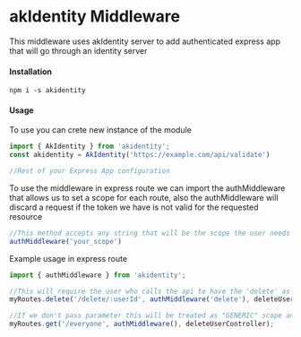 # akIdentity Middleware

This middleware uses akIdentity server to add authenticated express app that will go through an identity server

#### Installation

```
npm i -s akidentity
```
#### Usage

To use you can crete new instance of the module

```typescript
import { AkIdentity } from 'akidentity';
const akidentity = AkIdentity('https://example.com/api/validate') 

//Rest of your Express App configuration
```

To use the middleware in express route we can import the authMiddleware that allows us to set a scope for each route,
also the authMiddleware will discard a request if the token we have is not valid for the requested resource

```typescript
//This method accepts any string that will be the scope the user needs in order to access that route
authMiddleware('your_scope')
```

Example usage in express route

```typescript
import { authMiddleware } from 'akidentity';

//This will require the user who calls the api to have the 'delete' as scope in order to be able to do that action
myRoutes.delete('/delete/:userId', authMiddleware('delete'), deleteUserController);

//If we don't pass parameter this will be treated as "GENERIC" scope and everyone who has a valid token can access this
myRoutes.get('/everyone', authMiddleware(), deleteUserController);
```